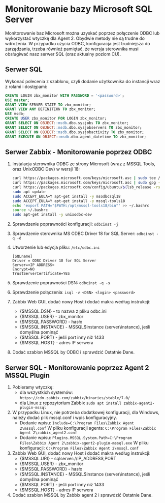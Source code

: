 
# Monitorowanie bazy Microsoft SQL Server

Monitorowanie baz Microsoft można uzyskać poprzez połączenie ODBC lub wykorzystać wtyczkę dla Agent 2. Obydwie metody nie są trudne do wdrożenia. W przypadku użycia ODBC, konfiguracja jest trudniejsza do zarządzania, trzeba również pamiętać, że wersja sterownika musi obsługiwać nasz serwer SQL (oraz aktualny poziom CU).

## Serwer SQL

Wykonać polecenia z szablonu, czyli dodanie użytkownika do instancji wraz z rolami i dostępami:

```sql
CREATE LOGIN zbx_monitor WITH PASSWORD = '<password>';
USE master;
GRANT VIEW SERVER STATE TO zbx_monitor;
GRANT VIEW ANY DEFINITION TO zbx_monitor;
USE msdb;
CREATE USER zbx_monitor FOR LOGIN zbx_monitor;
GRANT SELECT ON OBJECT::msdb.dbo.sysjobs TO zbx_monitor;
GRANT SELECT ON OBJECT::msdb.dbo.sysjobservers TO zbx_monitor;
GRANT SELECT ON OBJECT::msdb.dbo.sysjobactivity TO zbx_monitor;
GRANT EXECUTE ON OBJECT::msdb.dbo.agent_datetime TO zbx_monitor;
```

## Serwer Zabbix - Monitorowanie poprzez ODBC

1. Instalacja sterownika ODBC ze strony Microsoft (wraz z MSSQL Tools, oraz UnixODBC Dev) w wersji 18:

    ```bash
    curl https://packages.microsoft.com/keys/microsoft.asc | sudo tee /etc/apt/trusted.gpg.d/microsoft.asc
    curl https://packages.microsoft.com/keys/microsoft.asc | sudo gpg --dearmor -o /usr/share/keyrings/microsoft-prod.gpg
    curl https://packages.microsoft.com/config/ubuntu/$(lsb_release -rs)/prod.list | sudo tee /etc/apt/sources.list.d/mssql-release.list
    sudo apt update
    sudo ACCEPT_EULA=Y apt-get install -y msodbcsql18
    sudo ACCEPT_EULA=Y apt-get install -y mssql-tools18
    echo 'export PATH="$PATH:/opt/mssql-tools18/bin"' >> ~/.bashrc
    source ~/.bashrc
    sudo apt-get install -y unixodbc-dev

    ```

2. Sprawdzenie poprawności konfiguracji: `odbcinst -j`
3. Sprawdzenie sterownika MS ODBC Driver 18 for SQL Server: `odbcinst -q -d`
4. Utworzenie lub edycja pliku: `/etc/odbc.ini`

    ```text
    [SQLname]  
    Driver = ODBC Driver 18 for SQL Server
    Server=<IP ADDRESS>
    Encrypt=NO
    TrustServerCertificate=YES
    ```

5. Sprawdzenie poprawności DSN: `odbcinst -q -s`
6. Sprawdzenie połączenia: `isql -v <DSN> <login> <password>`
7. Zabbix Web GUI, dodać nowy Host i dodać makra według instrukcji:
    * {$MSSQL.DSN} - to nazwa z pliku odbc.ini
    * {$MSSQL.USER} - zbx_monitor
    * {$MSSQL.PASSWORD} - hasło
    * {$MSSQL.INSTANCE} - MSSQL$instance (server\instance), jeśli domyślna pominąć
    * {$MSSQL.PORT} - jeśli port inny niż 1433
    * {$MSSQL.HOST} - adres IP serwera
8. Dodać szablon MSSQL by ODBC i sprawdzić Ostatnie Dane.

## Serwer SQL - Monitorowanie poprzez Agent 2 MSSQL Plugin

1. Pobieramy wtyczkę:
    * dla wszystkich systemów: `https://cdn.zabbix.com/zabbix/binaries/stable/7.0/`
    * dla Linux z repozytorium Zabbix `sudo apt install zabbix-agent2-plugin-mssql`
2. W przypadku Linux, nie potrzeba dodatkowej konfiguracji, dla Windows, należy dodać plik mssql.conf i wpis konfiguracyjny.
    * Dodanie wpisu: `Include=C:\Program Files\Zabbix Agent 2\mssql.conf` W pliku konfiguracji agenta: `C:\Program Files\Zabbix Agent 2\zabbix_agent2.conf`
    * Dodanie wpisu: `Plugins.MSSQL.System.Path=C:\Program Files\Zabbix Agent 2\zabbix-agent2-plugin-mssql.exe` W pliku konfiguracji: `C:\Program Files\Zabbix Agent 2\mssql.conf`
3. Zabbix Web GUI, dodać nowy Host i dodać makra według instrukcji:
    * {$MSSQL.URI} - sqlserver://IP_ADDRESS,PORT
    * {$MSSQL.USER} - zbx_monitor
    * {$MSSQL.PASSWORD} - hasło
    * {$MSSQL.INSTANCE} - MSSQL$instance (server\instance), jeśli domyślna pominąć
    * {$MSSQL.PORT} - jeśli port inny niż 1433
    * {$MSSQL.HOST} - adres IP serwera
4. Dodać szablon MSSQL by Zabbix agent 2 i sprawdzić Ostatnie Dane.
